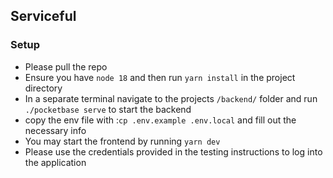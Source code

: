
## Serviceful

### Setup
- Please pull the repo
- Ensure you have `node 18` and then run `yarn install` in the project directory
- In a separate terminal navigate to the projects `/backend/` folder and run `./pocketbase serve` to start the backend
- copy the env file with :`cp .env.example .env.local` and fill out the necessary info
- You may start the frontend by running `yarn dev`
- Please use the credentials provided in the testing instructions to log into the application

